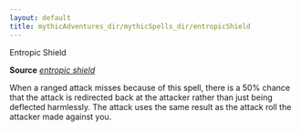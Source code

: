 ```yaml
---
layout: default
title: mythicAdventures_dir/mythicSpells_dir/entropicShield
---
```

Entropic Shield

**Source** [_entropic shield_](../spells_dir/entropicShield#_entropic-shield)

When a ranged attack misses because of this spell, there is a 50% chance that the attack is redirected back at the attacker rather than just being deflected harmlessly. The attack uses the same result as the attack roll the attacker made against you.

